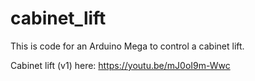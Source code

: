 # cabinet_lift

This is code for an Arduino Mega to control a cabinet lift.  

Cabinet lift (v1) here: https://youtu.be/mJ0oI9m-Wwc
